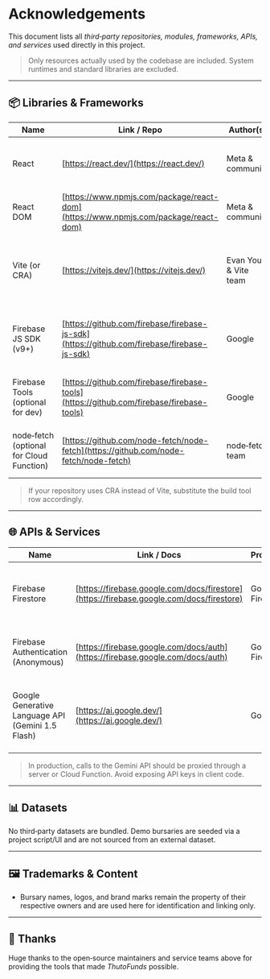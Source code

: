 # Acknowledgements

This document lists all *third‑party repositories, modules, frameworks, APIs, and services* used directly in this project.

> Only resources actually used by the codebase are included. System runtimes and standard libraries are excluded.

---

## 📦 Libraries & Frameworks

| Name                                       | Link / Repo                                                                                | Author(s)            | License    | Usage                                                                               |
| ------------------------------------------ | ------------------------------------------------------------------------------------------ | -------------------- | ---------- | ----------------------------------------------------------------------------------- |
| React                                      | [https://react.dev/](https://react.dev/)                                                   | Meta & community     | MIT        | UI library for building the app interface and components                            |
| React DOM                                  | [https://www.npmjs.com/package/react-dom](https://www.npmjs.com/package/react-dom)         | Meta & community     | MIT        | DOM renderer for React                                                              |
| Vite (or CRA)                            | [https://vitejs.dev/](https://vitejs.dev/)                                                 | Evan You & Vite team | MIT        | Dev server & bundler (default). Project also supports CRA scripts as an alternative |
| Firebase JS SDK (v9+)                      | [https://github.com/firebase/firebase-js-sdk](https://github.com/firebase/firebase-js-sdk) | Google               | Apache‑2.0 | Firestore database, Authentication (Anonymous), and client utilities                |
| Firebase Tools (optional for dev)        | [https://github.com/firebase/firebase-tools](https://github.com/firebase/firebase-tools)   | Google               | Apache‑2.0 | Local emulators / deploy tooling for development                                    |
| node‑fetch (optional for Cloud Function) | [https://github.com/node-fetch/node-fetch](https://github.com/node-fetch/node-fetch)       | node‑fetch team      | MIT        | HTTP client inside example Cloud Function stub                                      |

> If your repository uses CRA instead of Vite, substitute the build tool row accordingly.

---

## 🌐 APIs & Services

| Name                                                | Link / Docs                                                                              | Provider        | Usage                                                                               |
| --------------------------------------------------- | ---------------------------------------------------------------------------------------- | --------------- | ----------------------------------------------------------------------------------- |
| Firebase Firestore                                  | [https://firebase.google.com/docs/firestore](https://firebase.google.com/docs/firestore) | Google Firebase | Persistent storage for users, opportunities, profiles, shortlists, and applications |
| Firebase Authentication (Anonymous)                 | [https://firebase.google.com/docs/auth](https://firebase.google.com/docs/auth)           | Google Firebase | Anonymous user sessions for saving points, badges, and progress                     |
| Google Generative Language API (Gemini 1.5 Flash) | [https://ai.google.dev/](https://ai.google.dev/)                                         | Google          | Optional re‑ranking of bursary recommendations from the rule‑based shortlist        |

> In production, calls to the Gemini API should be proxied through a server or Cloud Function. Avoid exposing API keys in client code.

---

## 📊 Datasets

No third‑party datasets are bundled. Demo bursaries are seeded via a project script/UI and are not sourced from an external dataset.

---

## 🖼 Trademarks & Content

* Bursary names, logos, and brand marks remain the property of their respective owners and are used here for identification and linking only.

---

## 🙌 Thanks

Huge thanks to the open‑source maintainers and service teams above for providing the tools that made *ThutoFunds* possible.
